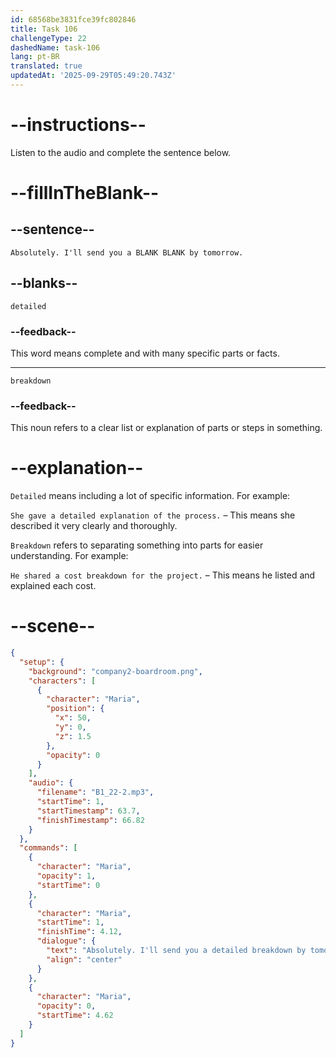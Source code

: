 ```yaml
---
id: 68568be3831fce39fc802846
title: Task 106
challengeType: 22
dashedName: task-106
lang: pt-BR
translated: true
updatedAt: '2025-09-29T05:49:20.743Z'
---
```


<!-- (Audio) Maria: Absolutely. I'll send you a detailed breakdown by tomorrow. -->

# --instructions--

Listen to the audio and complete the sentence below.

# --fillInTheBlank--

## --sentence--

`Absolutely. I'll send you a BLANK BLANK by tomorrow.`

## --blanks--

`detailed`

### --feedback--

This word means complete and with many specific parts or facts.

---

`breakdown`

### --feedback--

This noun refers to a clear list or explanation of parts or steps in something.

# --explanation--

`Detailed` means including a lot of specific information. For example:

`She gave a detailed explanation of the process.` – This means she described it very clearly and thoroughly.

`Breakdown` refers to separating something into parts for easier understanding. For example:

`He shared a cost breakdown for the project.` – This means he listed and explained each cost.

# --scene--

```json
{
  "setup": {
    "background": "company2-boardroom.png",
    "characters": [
      {
        "character": "Maria",
        "position": {
          "x": 50,
          "y": 0,
          "z": 1.5
        },
        "opacity": 0
      }
    ],
    "audio": {
      "filename": "B1_22-2.mp3",
      "startTime": 1,
      "startTimestamp": 63.7,
      "finishTimestamp": 66.82
    }
  },
  "commands": [
    {
      "character": "Maria",
      "opacity": 1,
      "startTime": 0
    },
    {
      "character": "Maria",
      "startTime": 1,
      "finishTime": 4.12,
      "dialogue": {
        "text": "Absolutely. I'll send you a detailed breakdown by tomorrow.",
        "align": "center"
      }
    },
    {
      "character": "Maria",
      "opacity": 0,
      "startTime": 4.62
    }
  ]
}
```
